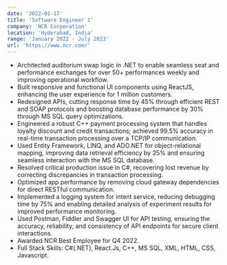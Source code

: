 ```yaml
---
date: '2022-01-17'
title: 'Software Engineer 1'
company: 'NCR Corporation'
location: 'Hyderabad, India'
range: 'January 2022 - July 2023'
url: 'https://www.ncr.com/'
---
```


- Architected auditorium swap logic in .NET to enable seamless seat and performance exchanges for over 50+ performances weekly and improving operational workflow.
- Built responsive and functional UI components using ReactJS, enhancing the user experience for 1 million customers.
- Redesigned APIs, cutting response time by 45% through efficient REST and SOAP protocols and boosting database performance by 30% through MS SQL query optimizations.
- Engineered a robust C++ payment processing system that handles loyalty discount and credit transactions; achieved 99.5% accuracy in real-time transaction processing over a TCP/IP communication.
- Used Entity Framework, LINQ, and ADO.NET for object-relational mapping, improving data retrieval efficiency by 25% and ensuring seamless interaction with the MS SQL database.
- Resolved critical production issue in C#, recovering lost revenue by correcting discrepancies in transaction processing.
- Optimized app performance by removing cloud gateway dependencies for direct RESTful communication.
- Implemented a logging system for intent service, reducing debugging time by 75% and enabling detailed analysis of experiment results for improved performance monitoring.
- Used Postman, Fiddler and Swagger UI for API testing, ensuring the accuracy, reliability, and consistency of API endpoints for secure client interactions.
- Awarded NCR Best Employee for Q4 2022.
- Full Stack Skills: C#(.NET), React.Js, C++, MS SQL, XML, HTML, CSS, Javascript.

